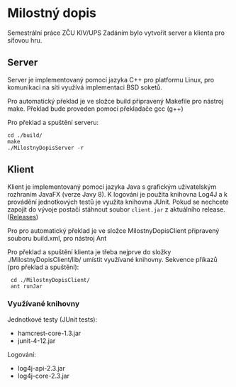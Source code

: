 # Milostný dopis
Semestrální práce ZČU KIV/UPS
Zadáním bylo vytvořit server a klienta pro síťovou hru.

## Server

Server je implementovaný pomocí jazyka C++ pro platformu Linux, pro komunikaci na síti využívá implementaci BSD soketů. 

Pro automatický překlad je ve složce build připravený Makefile pro nástroj make. Překlad bude proveden pomocí překladače gcc (g++)

Pro překlad a spuštění serveru:
    
    cd ./build/
    make
    ./MilostnyDopisServer -r

## Klient

Klient je implementovaný pomocí jazyka Java s grafickým uživatelským rozhraním JavaFX (verze Javy 8). K logování je použita knihovna Log4J a k provádění jednotkových testů je využita knihovna JUnit. Pokud se nechcete zapojit do vývoje postačí stáhnout soubor `client.jar` z aktuálního release.([Releases](https://github.com/vairad/zcu-ups/releases))

Pro pro automatický překlad je ve složce MilostnyDopisClient připravený souboru build.xml, pro nástroj Ant

Pro překlad a spuštění klienta je třeba nejprve do složky ./MilostnyDopisClient/lib/ umístit využívané knihovny.
Sekvence příkazů (pro překlad a spuštění):
     
     cd ./MilostnyDopisClient/
     ant runJar


### Využívané knihovny

Jednotkové testy (JUnit tests):

* hamcrest-core-1.3.jar
* junit-4-12.jar

Logování:

* log4j-api-2.3.jar
* log4j-core-2.3.jar

